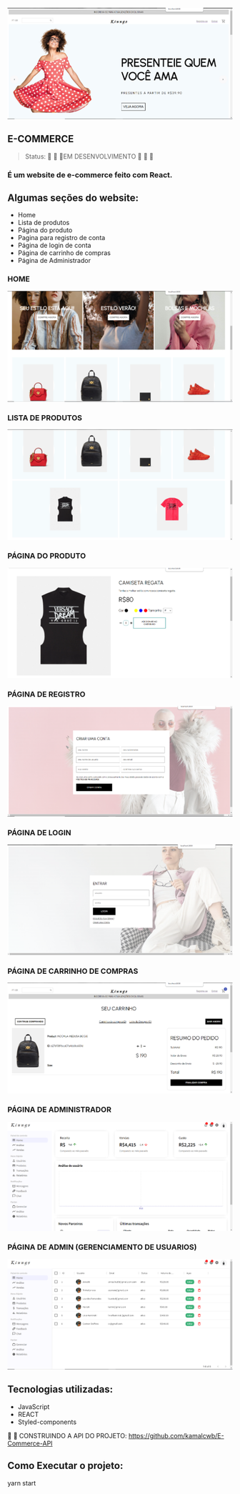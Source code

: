 ![E-COMMERCE](https://github.com/kamalcwb/E-Commerce/blob/main/CLIENT/src/img/WEB/home1.png)
<h2>E-COMMERCE</h2>

>Status: :construction: :construction: :construction:EM DESENVOLVIMENTO :construction: :construction: :construction:


### É um website de e-commerce feito com React.

## Algumas seções do website:

+ Home
+ Lista de produtos
+ Página do produto
+ Pagina para registro de conta
+ Página de login de conta
+ Página de carrinho de compras
+ Página de Administrador


### HOME
![HOME](https://github.com/kamalcwb/E-Commerce/blob/main/CLIENT/src/img/WEB/Home2.png)

### LISTA DE PRODUTOS
![LISTA DE PRODUTOS](https://github.com/kamalcwb/E-Commerce/blob/main/CLIENT/src/img/WEB/ListaDeProdutos.png)

### PÁGINA DO PRODUTO
![PÁGINA DO PRODUTO](https://github.com/kamalcwb/E-Commerce/blob/main/CLIENT/src/img/WEB/Produtos.png)

### PÁGINA DE REGISTRO
![PÁGINA DE REGISTRO](https://github.com/kamalcwb/E-Commerce/blob/main/CLIENT/src/img/WEB/Register.png)

### PÁGINA DE LOGIN
![PÁGINA DE LOGIN](https://github.com/kamalcwb/E-Commerce/blob/main/CLIENT/src/img/WEB/Login.png)

### PÁGINA DE CARRINHO DE COMPRAS
![PÁGINA DE CARRINHO DE COMPRAS](https://github.com/kamalcwb/E-Commerce/blob/main/CLIENT/src/img/WEB/carrinhoDeCompras.png)

### PÁGINA DE ADMINISTRADOR
![PÁGINA DE ADMIN](https://github.com/kamalcwb/E-Commerce/blob/main/CLIENT/src/img/WEB/admin.png)


### PÁGINA DE ADMIN (GERENCIAMENTO DE USUARIOS)
![ADMIN USUARIOS](https://github.com/kamalcwb/E-Commerce/blob/main/CLIENT/src/img/WEB/admin_Contas.png)

## Tecnologias utilizadas:
 
+ JavaScript
+ REACT
+ Styled-components

:triangular_flag_on_post: :triangular_flag_on_post: CONSTRUINDO A API DO PROJETO:
https://github.com/kamalcwb/E-Commerce-API

## Como Executar o projeto:

yarn start

